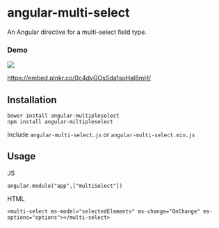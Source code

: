 # angular-multi-select

An Angular directive for a multi-select field type.

### Demo

![](https://j.gifs.com/Mj34LR.gif)

https://embed.plnkr.co/0c4dvGOsSda1soHal8mH/

## Installation

```
bower install angular-multipleselect
npm install angular-miltipleselect
```

Include ``angular-multi-select.js`` or ``angular-multi-select.min.js``

## Usage

JS
```
angular.module("app",["multiSelect"])
```

HTML
```
<multi-select ms-model="selectedElements" ms-change="OnChange" ms-options="options"></multi-select>
```

